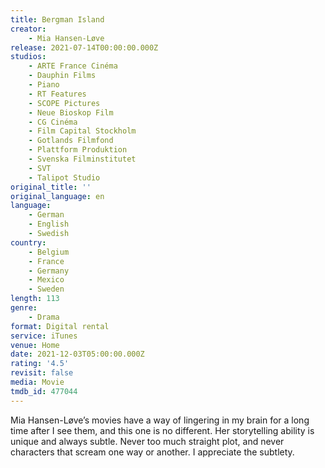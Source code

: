 ```yaml
---
title: Bergman Island
creator:
    - Mia Hansen-Løve
release: 2021-07-14T00:00:00.000Z
studios:
    - ARTE France Cinéma
    - Dauphin Films
    - Piano
    - RT Features
    - SCOPE Pictures
    - Neue Bioskop Film
    - CG Cinéma
    - Film Capital Stockholm
    - Gotlands Filmfond
    - Plattform Produktion
    - Svenska Filminstitutet
    - SVT
    - Talipot Studio
original_title: ''
original_language: en
language:
    - German
    - English
    - Swedish
country:
    - Belgium
    - France
    - Germany
    - Mexico
    - Sweden
length: 113
genre:
    - Drama
format: Digital rental
service: iTunes
venue: Home
date: 2021-12-03T05:00:00.000Z
rating: '4.5'
revisit: false
media: Movie
tmdb_id: 477044
---
```


Mia Hansen-Løve’s movies have a way of lingering in my brain for a long time after I see them, and this one is no different. Her storytelling ability is unique and always subtle. Never too much straight plot, and never characters that scream one way or another. I appreciate the subtlety.
